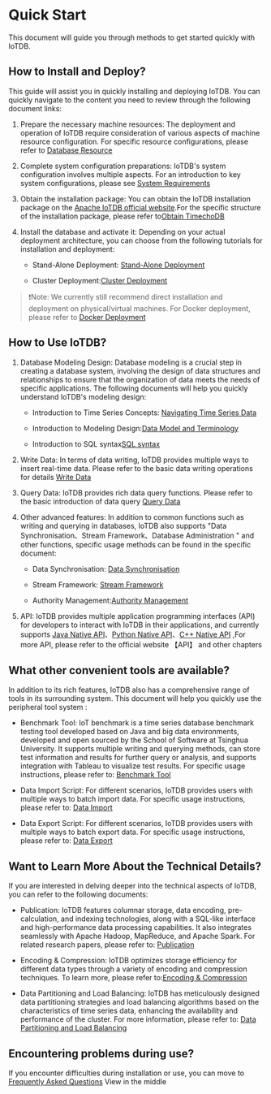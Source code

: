 <!--

    Licensed to the Apache Software Foundation (ASF) under one
    or more contributor license agreements.  See the NOTICE file
    distributed with this work for additional information
    regarding copyright ownership.  The ASF licenses this file
    to you under the Apache License, Version 2.0 (the
    "License"); you may not use this file except in compliance
    with the License.  You may obtain a copy of the License at
    
        http://www.apache.org/licenses/LICENSE-2.0
    
    Unless required by applicable law or agreed to in writing,
    software distributed under the License is distributed on an
    "AS IS" BASIS, WITHOUT WARRANTIES OR CONDITIONS OF ANY
    KIND, either express or implied.  See the License for the
    specific language governing permissions and limitations
    under the License.

-->


# Quick Start

This document will guide you through methods to get started quickly with IoTDB.

## How to Install and Deploy?

This guide will assist you in quickly installing and deploying IoTDB. You can quickly navigate to the content you need to review through the following document links:

1.  Prepare the necessary machine resources: The deployment and operation of IoTDB require consideration of various aspects of machine resource configuration. For specific resource configurations, please refer to [Database Resource](../Deployment-and-Maintenance/Database-Resources.md)

2. Complete system configuration preparations: IoTDB's system configuration involves multiple aspects. For an introduction to key system configurations, please see [System Requirements](../Deployment-and-Maintenance/Environment-Requirements.md)

3. Obtain the installation package: You can obtain the IoTDB installation package on the [Apache IoTDB official website](https://iotdb.apache.org/zh/Download/).For the specific structure of the installation package, please refer to[Obtain TimechoDB](../Deployment-and-Maintenance/IoTDB-Package_apache.md)


4. Install the database and activate it: Depending on your actual deployment architecture, you can choose from the following tutorials for installation and deployment:

   - Stand-Alone Deployment: [Stand-Alone Deployment ](../Deployment-and-Maintenance/Stand-Alone-Deployment_apache.md)

   - Cluster Deployment:[Cluster Deployment](../Deployment-and-Maintenance/Cluster-Deployment_apache.md)

> ❗️Note: We currently still recommend direct installation and deployment on physical/virtual machines. For Docker deployment, please refer to [Docker Deployment](../Deployment-and-Maintenance/Docker-Deployment_apache.md)

## How to Use IoTDB?

1. Database Modeling Design: Database modeling is a crucial step in creating a database system, involving the design of data structures and relationships to ensure that the organization of data meets the needs of specific applications. The following documents will help you quickly understand IoTDB's modeling design:
   
   - Introduction to Time Series Concepts: [Navigating Time Series Data](../Background-knowledge/Navigating_Time_Series_Data.md)

   - Introduction to Modeling Design:[Data Model and Terminology](../Background-knowledge/Data-Model-and-Terminology_apache.md)

   - Introduction to SQL syntax[SQL syntax](../Basic-Concept/Operate-Metadata_apache.md)

2. Write Data: In terms of data writing, IoTDB provides multiple ways to insert real-time data. Please refer to the basic data writing operations for details [Write Data](../Basic-Concept/Write-Delete-Data.md)

3. Query Data: IoTDB provides rich data query functions. Please refer to the basic introduction of data query [Query Data](../Basic-Concept/Query-Data.md)

4. Other advanced features: In addition to common functions such as writing and querying in databases, IoTDB also supports "Data Synchronisation、Stream Framework、Database Administration " and other functions, specific usage methods can be found in the specific document:

   - Data Synchronisation: [Data Synchronisation](../User-Manual/Data-Sync_apache.md)

   - Stream Framework: [Stream Framework](../User-Manual/Streaming_apache.md)

   - Authority Management:[Authority Management](../User-Manual/Authority-Management.md)

5. API: IoTDB provides multiple application programming interfaces (API) for developers to interact with IoTDB in their applications, and currently supports [Java Native API](../API/Programming-Java-Native-API.md)、[Python Native API](../API/Programming-Python-Native-API.md)、[C++ Native API](../API/Programming-Cpp-Native-API.md) ,For more API, please refer to the official website 【API】 and other chapters

## What other convenient tools are available?

In addition to its rich features, IoTDB also has a comprehensive range of tools in its surrounding system. This document will help you quickly use the peripheral tool system : 

   - Benchmark Tool: IoT benchmark is a time series database benchmark testing tool developed based on Java and big data environments, developed and open sourced by the School of Software at Tsinghua University. It supports multiple writing and querying methods, can store test information and results for further query or analysis, and supports integration with Tableau to visualize test results. For specific usage instructions, please refer to: [Benchmark Tool](../Tools-System/Benchmark.md)

   - Data Import Script: For different scenarios, IoTDB provides users with multiple ways to batch import data. For specific usage instructions, please refer to: [Data Import](../Tools-System/Data-Import-Tool.md)

   - Data Export Script: For different scenarios, IoTDB provides users with multiple ways to batch export data. For specific usage instructions, please refer to: [Data Export](../Tools-System/Data-Export-Tool.md)

## Want to Learn More About the Technical Details?

If you are interested in delving deeper into the technical aspects of IoTDB, you can refer to the following documents:

   - Publication: IoTDB features columnar storage, data encoding, pre-calculation, and indexing technologies, along with a SQL-like interface and high-performance data processing capabilities. It also integrates seamlessly with Apache Hadoop, MapReduce, and Apache Spark. For related research papers, please refer to: [Publication](../Technical-Insider/Publication.md)

   - Encoding & Compression: IoTDB optimizes storage efficiency for different data types through a variety of encoding and compression techniques. To learn more,  please refer to:[Encoding & Compression](../Technical-Insider/Encoding-and-Compression.md)
 
   - Data Partitioning and Load Balancing:  IoTDB has meticulously designed data partitioning strategies and load balancing algorithms based on the characteristics of time series data, enhancing the availability and performance of the cluster. For more information,  please refer to: [Data Partitioning and Load Balancing](../Technical-Insider/Cluster-data-partitioning.md)

## Encountering problems during use?

If you encounter difficulties during installation or use, you can move to [Frequently Asked Questions](../FAQ/Frequently-asked-questions.md) View in the middle
